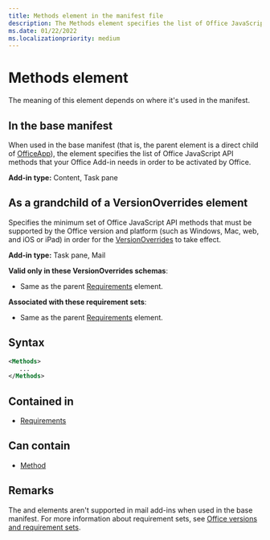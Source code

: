 ```yaml
---
title: Methods element in the manifest file
description: The Methods element specifies the list of Office JavaScript API methods that your Office Add-in requires in order to be activated by Office or to override base manifest settings.
ms.date: 01/22/2022
ms.localizationpriority: medium
---
```


# Methods element

The meaning of this element depends on where it's used in the manifest.

## In the base manifest

When used in the base manifest (that is, the parent **<Requirements>** element is a direct child of [OfficeApp](officeapp.md)), the **<Methods>** element specifies the list of Office JavaScript API methods that your Office Add-in needs in order to be activated by Office.

**Add-in type:** Content, Task pane

## As a grandchild of a VersionOverrides element

Specifies the minimum set of Office JavaScript API methods that must be supported by the Office version and platform (such as Windows, Mac, web, and iOS or iPad) in order for the [VersionOverrides](versionoverrides.md) to take effect.

**Add-in type:** Task pane, Mail

**Valid only in these VersionOverrides schemas**:

- Same as the parent [Requirements](requirements.md) element.

**Associated with these requirement sets**:

- Same as the parent [Requirements](requirements.md) element.

## Syntax

```XML
<Methods>
   ...
</Methods>
```

## Contained in

- [Requirements](requirements.md)

## Can contain

- [Method](method.md)

## Remarks

The **<Methods>** and **<Method>** elements aren't supported in mail add-ins when used in the base manifest. For more information about requirement sets, see [Office versions and requirement sets](/office/dev/add-ins/develop/office-versions-and-requirement-sets).
